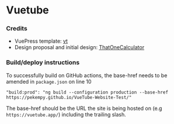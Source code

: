 
# Vuetube

### Credits

- VuePress template: [vt](https://github.com/ulivz/vt)
- Design proposal and initial design: [ThatOneCalculator](https://github.com/thatonecalculator)

### Build/deploy instructions

To successfully build on GitHub actions, the base-href needs to be amended in `package.json` on line 10

`"build:prod": "ng build --configuration production --base-href https://pekempy.github.io/VueTube-Website-Test/"`

The base-href should be the URL the site is being hosted on (e.g `https://vuetube.app/`) including the trailing slash.
